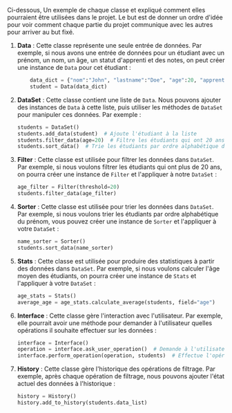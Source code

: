 Ci-dessous, Un exemple de chaque classe et expliqué comment elles pourraient être utilisées dans le projet. Le but est de donner un ordre d'idée pour voir comment chaque partie du projet communique avec les autres pour arriver au but fixé.

1. **Data** : Cette classe représente une seule entrée de données. Par exemple, si nous avons une entrée de données pour un étudiant avec un prénom, un nom, un âge, un statut d'apprenti et des notes, on peut créer une instance de `Data` pour cet étudiant :

   ```python
       data_dict = {"nom":"John", "lastname":"Doe", "age":20, "apprentice":True, "grades" = [12, 18, 14]}
       student = Data(data_dict)
   ```



3. **DataSet** : Cette classe contient une liste de `Data`. Nous pouvons ajouter des instances de `Data` à cette liste, puis utiliser les méthodes de `DataSet` pour manipuler ces données. Par exemple :

    ```python
    students = DataSet()
    students.add_data(student)  # Ajoute l'étudiant à la liste
    students.filter_data(age=20)  # Filtre les étudiants qui ont 20 ans
    students.sort_data()  # Trie les étudiants par ordre alphabétique du prénom
    ```



4. **Filter** : Cette classe est utilisée pour filtrer les données dans `DataSet`. Par exemple, si nous voulons filtrer les étudiants qui ont plus de 20 ans, on pourra créer une instance de `Filter` et l'appliquer à notre `DataSet` :

    ```python
    age_filter = Filter(threshold=20)
    students.filter_data(age_filter)
    ```



5. **Sorter** : Cette classe est utilisée pour trier les données dans `DataSet`. Par exemple, si nous voulons trier les étudiants par ordre alphabétique du prénom, vous pouvez créer une instance de `Sorter` et l'appliquer à votre `DataSet` :

    ```python
    name_sorter = Sorter()
    students.sort_data(name_sorter)
    ```



6. **Stats** : Cette classe est utilisée pour produire des statistiques à partir des données dans `DataSet`. Par exemple, si nous voulons calculer l'âge moyen des étudiants, on pourra créer une instance de `Stats` et l'appliquer à votre `DataSet` :

    ```python
    age_stats = Stats()
    average_age = age_stats.calculate_average(students, field="age")
    ```



7. **Interface** : Cette classe gère l'interaction avec l'utilisateur. Par exemple, elle pourrait avoir une méthode pour demander à l'utilisateur quelles opérations il souhaite effectuer sur les données :

    ```python
    interface = Interface()
    operation = interface.ask_user_operation()  # Demande à l'utilisateur quelle opération il souhaite effectuer
    interface.perform_operation(operation, students)  # Effectue l'opération sur les données
    ```



8. **History** : Cette classe gère l'historique des opérations de filtrage. Par exemple, après chaque opération de filtrage, nous pouvons ajouter l'état actuel des données à l'historique :

    ```python
    history = History()
    history.add_to_history(students.data_list)
    ```
